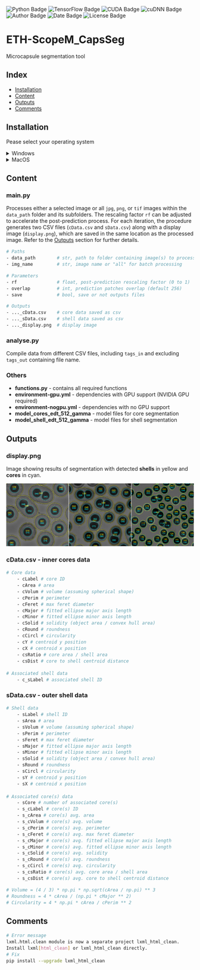 ![Python Badge](https://img.shields.io/badge/Python-3.10-rgb(69%2C132%2C182)?logo=python&logoColor=rgb(149%2C157%2C165)&labelColor=rgb(50%2C60%2C65))
![TensorFlow Badge](https://img.shields.io/badge/TensoFlow-2.10-rgb(255%2C115%2C0)?logo=TensorFlow&logoColor=rgb(149%2C157%2C165)&labelColor=rgb(50%2C60%2C65))
![CUDA Badge](https://img.shields.io/badge/CUDA-11.2-rgb(118%2C185%2C0)?logo=NVIDIA&logoColor=rgb(149%2C157%2C165)&labelColor=rgb(50%2C60%2C65))
![cuDNN Badge](https://img.shields.io/badge/cuDNN-8.1-rgb(118%2C185%2C0)?logo=NVIDIA&logoColor=rgb(149%2C157%2C165)&labelColor=rgb(50%2C60%2C65))    
![Author Badge](https://img.shields.io/badge/Author-Benoit%20Dehapiot-blue?labelColor=rgb(50%2C60%2C65)&color=rgb(149%2C157%2C165))
![Date Badge](https://img.shields.io/badge/Created-2024--04--10-blue?labelColor=rgb(50%2C60%2C65)&color=rgb(149%2C157%2C165))
![License Badge](https://img.shields.io/badge/Licence-GNU%20General%20Public%20License%20v3.0-blue?labelColor=rgb(50%2C60%2C65)&color=rgb(149%2C157%2C165))    

# ETH-ScopeM_CapsSeg  
Microcapsule segmentation tool

## Index
- [Installation](#installation)
- [Content](#content)
- [Outputs](#outputs)
- [Comments](#comments)

## Installation

Pease select your operating system

<details> <summary>Windows</summary>  

### Step 1: Download this GitHub Repository 
- Click on the green `<> Code` button and download `ZIP` 
- Unzip the downloaded file to a desired location

### Step 2: Install Miniforge (Minimal Conda installer)
- Download and install [Miniforge](https://github.com/conda-forge/miniforge) for your operating system   
- Run the downloaded `.exe` file  
    - Select "Add Miniforge3 to PATH environment variable"  

### Step 3: Setup Conda 
- Open the newly installed Miniforge Prompt  
- Move to the downloaded GitHub repository
- Run one of the following command:  
```bash
# TensorFlow with GPU support
mamba env create -f environment_tf_gpu.yml
# TensorFlow with no GPU support 
mamba env create -f environment_tf_nogpu.yml
```  
- Activate Conda environment:
```bash
conda activate CapsSeg
```
Your prompt should now start with `(CapsSeg)` instead of `(base)`

</details> 

<details> <summary>MacOS</summary>  

### Step 1: Download this GitHub Repository 
- Click on the green `<> Code` button and download `ZIP` 
- Unzip the downloaded file to a desired location

### Step 2: Install Miniforge (Minimal Conda installer)
- Download and install [Miniforge](https://github.com/conda-forge/miniforge) for your operating system   
- Open your terminal
- Move to the directory containing the Miniforge installer
- Run one of the following command:  
```bash
# Intel-Series
bash Miniforge3-MacOSX-x86_64.sh
# M-Series
bash Miniforge3-MacOSX-arm64.sh
```   

### Step 3: Setup Conda 
- Re-open your terminal 
- Move to the downloaded GitHub repository
- Run one of the following command: 
```bash
# TensorFlow with GPU support
mamba env create -f environment_tf_gpu.yml
# TensorFlow with no GPU support 
mamba env create -f environment_tf_nogpu.yml
```  
- Activate Conda environment:  
```bash
conda activate CapsSeg
```
Your prompt should now start with `(CapsSeg)` instead of `(base)`

</details>

## Content

### main.py  
Processes either a selected image or all `jpg`, `png`, or `tif` images within 
the `data_path` folder and its subfolders. The rescaling factor `rf` can be 
adjusted to accelerate the post-prediction process. For each iteration, the 
procedure generates two CSV files (`cData.csv` and `sData.csv`) along with a 
display image (`display.png`), which are saved in the same location as the 
processed image. Refer to the [Outputs](#Outputs) section for further details.

```bash
# Paths
- data_path        # str, path to folder containing image(s) to process
- img_name         # str, image name or "all" for batch processing
```
```bash
# Parameters
- rf               # float, post-prediction rescaling factor (0 to 1)
- overlap          # int, prediction patches overlap (default 256)
- save             # bool, save or not outputs files 
```
```bash
# Outputs
- ..._cData.csv    # core data saved as csv
- ..._sData.csv    # shell data saved as csv
- ..._display.png  # display image 
```

### analyse.py
Compile data from different CSV files, including `tags_in` and excluding 
`tags_out` containing file name.

### Others
- **functions.py** - contains all required functions
- **environment-gpu.yml** - dependencies with GPU support (NVIDIA GPU required)
- **environment-nogpu.yml** - dependencies with no GPU support
- **model_cores_edt_512_gamma** - model files for core segmentation
- **model_shell_edt_512_gamma** - model files for shell segmentation

## Outputs

### display.png  
Image showing results of segmentation with detected **shells** in yellow and 
**cores** in cyan.

<img src='utils/example_display.png' alt="example_display">

### cData.csv - inner cores data

```bash
# Core data
    - cLabel # core ID
    - cArea # area
    - cVolum # volume (assuming spherical shape)  
    - cPerim # perimeter
    - cFeret # max feret diameter
    - cMajor # fitted ellipse major axis length 
    - cMinor # fitted ellipse minor axis length
    - cSolid # solidity (object area / convex hull area)
    - cRound # roundness  
    - cCircl # circularity  
    - cY # centroid y position
    - cX # centroid x position
    - csRatio # core area / shell area
    - csDist # core to shell centroid distance

# Associated shell data
    - c_sLabel # associated shell ID
```

### sData.csv - outer shell data
```bash
# Shell data
    - sLabel # shell ID
    - sArea # area
    - sVolum # volume (assuming spherical shape)
    - sPerim # perimeter
    - sFeret # max feret diameter
    - sMajor # fitted ellipse major axis length 
    - sMinor # fitted ellipse minor axis length
    - sSolid # solidity (object area / convex hull area)
    - sRound # roundness
    - sCircl # circularity
    - sY # centroid y position
    - sX # centroid x position

# Associated core(s) data
    - sCore # number of associated core(s)
    - s_cLabel # core(s) ID
    - s_cArea # core(s) avg. area
    - s_cVolum # core(s) avg. volume
    - s_cPerim # core(s) avg. perimeter
    - s_cFeret # core(s) avg. max feret diameter
    - s_cMajor # core(s) avg. fitted ellipse major axis length 
    - s_cMinor # core(s) avg. fitted ellipse minor axis length
    - s_cSolid # core(s) avg. solidity
    - s_cRound # core(s) avg. roundness
    - s_cCircl # core(s) avg. circularity
    - s_csRatio # core(s) avg. core area / shell area
    - s_csDist # core(s) avg. core to shell centroid distance
```

```bash
# Volume = (4 / 3) * np.pi * np.sqrt(cArea / np.pi) ** 3
# Roundness = 4 * cArea / (np.pi * cMajor ** 2)
# Circularity = 4 * np.pi * cArea / cPerim ** 2
```

## Comments
```bash
# Error message
lxml.html.clean module is now a separate project lxml_html_clean. 
Install lxml[html_clean] or lxml_html_clean directly. 
# Fix
pip install --upgrade lxml_html_clean
```